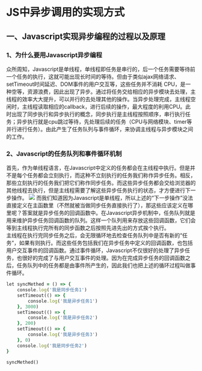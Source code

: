 # JS中异步调用的实现方式
## 一、Javascript实现异步编程的过程以及原理
### 1、为什么要用Javascript异步编程
众所周知，Javascript是单线程，单线程即任务是串行的，后一个任务需要等待前一个任务的执行，这就可能出现长时间的等待。但由于类似ajax网络请求、setTimeout时间延迟、DOM事件的用户交互等，这些任务并不消耗 CPU，是一种空等，资源浪费，因此出现了异步。通过将任务交给相应的异步模块去处理，主线程的效率大大提升，可以并行的去处理其他的操作。当异步处理完成，主线程空闲时，主线程读取相应的callback，进行后续的操作，最大程度的利用CPU。此时出现了同步执行和异步执行的概念，同步执行是主线程按照顺序，串行执行任务；异步执行就是cpu跳过等待，先处理后续的任务（CPU与网络模块、timer等并行进行任务）。由此产生了任务队列与事件循环，来协调主线程与异步模块之间的工作。

### 2、Javascript的任务队列和事件循环机制
首先，作为单线程语言，在Javascript中定义的任务都会在主线程中执行。但是并不是每个任务都会立刻执行，而这种不立刻执行的任务我们称作异步任务。相反，那些立刻执行的任务我们把它们称作同步任务。而这些异步任务都会交给浏览器的其他线程去执行，但是主线程需要了解这些异步任务执行的状态，才方便进行下一步操作。
<img src="https://images2015.cnblogs.com/blog/1094893/201704/1094893-20170419140631852-1337804828.png"/>
而我们知道因为Javascript是单线程，所以上述的“下一步操作”没法直接定义在主函数里（不然就被当做同步任务直接执行了），那这些应该定义在哪里呢？答案就是异步任务的回调函数中。在Javascript异步机制中，任务队列就是用来维护异步任务回调函数的队列。这样一个队列用来存放这些回调函数，它们会等到主线程执行完所有的同步函数之后按照先进先出的方式挨个执行。  
主线程在执行完同步任务之后，会无限循环地去检查任务队列中是否有新的“任务”，如果有则执行。而这些任务包括我们在异步任务中定义的回调函数，也包括用户交互事件的回调函数。通过事件循环，Javascript不仅很好的处理了异步任务，也很好的完成了与用户交互事件的处理。因为在完成异步任务的回调函数之后，任务队列中的任务都是由事件所产生的，因此我们也把上述的循环过程叫做事件循环。
```ruby
let syncMethed = () => {
    console.log('我是同步任务1')
    setTimeout(() => {
        console.log('我是异步任务1')
    }, 3000)
    setTimeout(() => {
        console.log('我是异步任务2')
    }, 200)
    setTimeout(() => {
        console.log('我是异步任务3')
    }, 0)
    console.log('我是同步任务2')
}

syncMethed()
